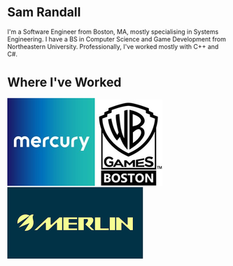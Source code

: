 # Sam Randall

I'm a Software Engineer from Boston, MA, mostly specialising in Systems Engineering. I have a BS in Computer Science and Game Development from Northeastern University. Professionally, I've worked mostly with C++ and C#.

# Where I've Worked

![alt text](introduction/mercury_systems_logo.jpg)
![alt text](introduction/WB_Games_Boston_logo.jpg)
![alt text](introduction/Merlin.png)

